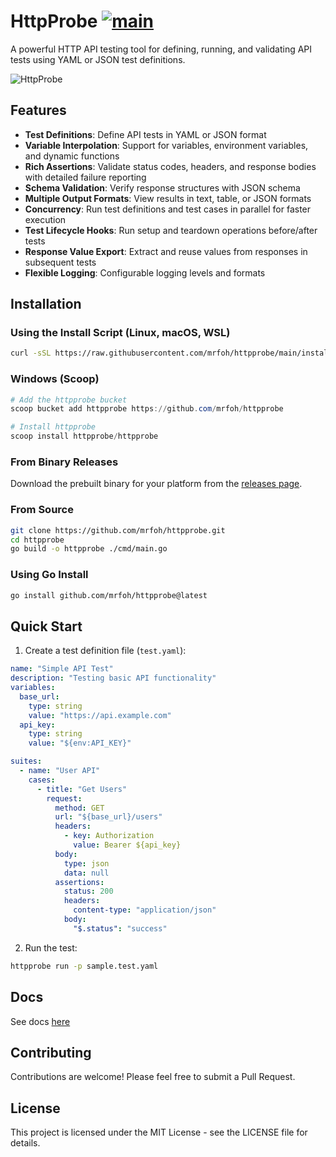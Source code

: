 # HttpProbe [![main](https://github.com/mrfoh/httpprobe/actions/workflows/main.yml/badge.svg?event=push)](https://github.com/mrfoh/httpprobe/actions/workflows/main.yml)

A powerful HTTP API testing tool for defining, running, and validating API tests using YAML or JSON test definitions.

![HttpProbe](https://via.placeholder.com/800x400?text=HttpProbe+API+Testing+Tool)

## Features

- **Test Definitions**: Define API tests in YAML or JSON format
- **Variable Interpolation**: Support for variables, environment variables, and dynamic functions
- **Rich Assertions**: Validate status codes, headers, and response bodies with detailed failure reporting
- **Schema Validation**: Verify response structures with JSON schema
- **Multiple Output Formats**: View results in text, table, or JSON formats
- **Concurrency**: Run test definitions and test cases in parallel for faster execution
- **Test Lifecycle Hooks**: Run setup and teardown operations before/after tests
- **Response Value Export**: Extract and reuse values from responses in subsequent tests
- **Flexible Logging**: Configurable logging levels and formats

## Installation

### Using the Install Script (Linux, macOS, WSL)

```bash
curl -sSL https://raw.githubusercontent.com/mrfoh/httpprobe/main/install.sh | bash
```

### Windows (Scoop)

```powershell
# Add the httpprobe bucket
scoop bucket add httpprobe https://github.com/mrfoh/httpprobe

# Install httpprobe
scoop install httpprobe/httpprobe
```

### From Binary Releases

Download the prebuilt binary for your platform from the [releases page](https://github.com/mrfoh/httpprobe/releases).

### From Source

```bash
git clone https://github.com/mrfoh/httpprobe.git
cd httpprobe
go build -o httpprobe ./cmd/main.go
```

### Using Go Install

```bash
go install github.com/mrfoh/httpprobe@latest
```

## Quick Start

1. Create a test definition file (`test.yaml`):

```yaml
name: "Simple API Test"
description: "Testing basic API functionality"
variables:
  base_url:
    type: string
    value: "https://api.example.com"
  api_key:
    type: string
    value: "${env:API_KEY}"

suites:
  - name: "User API"
    cases:
      - title: "Get Users"
        request:
          method: GET
          url: "${base_url}/users"
          headers:
            - key: Authorization
              value: Bearer ${api_key}
          body:
            type: json
            data: null
          assertions:
            status: 200
            headers:
              content-type: "application/json"
            body:
              "$.status": "success"
```

2. Run the test:

```bash
httpprobe run -p sample.test.yaml
```

## Docs

See docs [here](https://mrfoh.github.io/httpprobe/)

## Contributing

Contributions are welcome! Please feel free to submit a Pull Request.

## License

This project is licensed under the MIT License - see the LICENSE file for details.